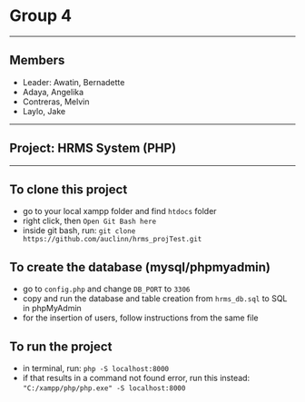 #  Group 4 
---
## Members
- Leader: Awatin, Bernadette
- Adaya, Angelika 
- Contreras, Melvin
- Laylo, Jake
---
## Project: HRMS System (PHP)

---
## To clone this project 
- go to your local xampp folder and find ```htdocs``` folder
- right click, then ```Open Git Bash here```
- inside git bash, run: ```git clone https://github.com/auclinn/hrms_projTest.git```

## To create the database (mysql/phpmyadmin)
- go to ```config.php``` and change ```DB_PORT``` to ```3306```
- copy and run the database and table creation from ```hrms_db.sql``` to SQL in phpMyAdmin
- for the insertion of users, follow instructions from the same file

## To run the project
- in terminal, run: ```php -S localhost:8000```
- if that results in a command not found error, run this instead:  ```"C:/xampp/php/php.exe" -S localhost:8000```
